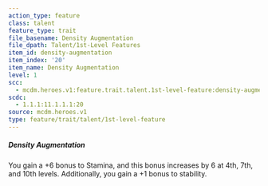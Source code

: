 ```yaml
---
action_type: feature
class: talent
feature_type: trait
file_basename: Density Augmentation
file_dpath: Talent/1st-Level Features
item_id: density-augmentation
item_index: '20'
item_name: Density Augmentation
level: 1
scc:
  - mcdm.heroes.v1:feature.trait.talent.1st-level-feature:density-augmentation
scdc:
  - 1.1.1:11.1.1.1:20
source: mcdm.heroes.v1
type: feature/trait/talent/1st-level-feature
---
```


##### Density Augmentation

You gain a +6 bonus to Stamina, and this bonus increases by 6 at 4th, 7th, and 10th levels. Additionally, you gain a +1 bonus to stability.
